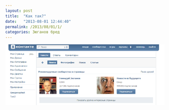 ```yaml
---
layout: post
title:  "Как так?"
date:   "2013-08-01 12:44:40"
permalink: /2013/08/01/1/
categories: Зюганов бред
---
```


![screenshot](/assets/static/zug.PNG)
